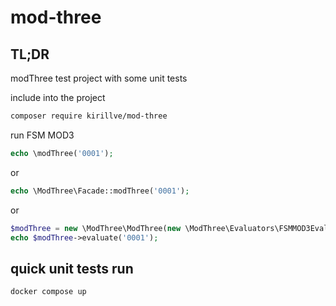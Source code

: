 # mod-three

## TL;DR

modThree test project with some unit tests

include into the project
```bash
composer require kirillve/mod-three
```
run FSM MOD3
```php
echo \modThree('0001');
```
or
```php
echo \ModThree\Facade::modThree('0001');
```
or
```php
$modThree = new \ModThree\ModThree(new \ModThree\Evaluators\FSMMOD3Evaluator(new \FSM\FSM()))
echo $modThree->evaluate('0001');
```

## quick unit tests run
```bash
docker compose up
```
